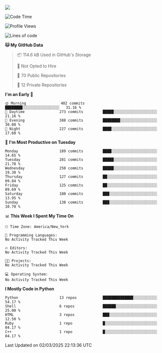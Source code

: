 
![](https://hit.yhype.me/github/profile?user_id=44564111)
<!--START_SECTION:waka-->
![Code Time](http://img.shields.io/badge/Code%20Time-24%20hrs%2049%20mins-blue)

![Profile Views](http://img.shields.io/badge/Profile%20Views-6-blue)

![Lines of code](https://img.shields.io/badge/From%20Hello%20World%20I%27ve%20Written-5.2%20million%20lines%20of%20code-blue)

**🐱 My GitHub Data** 

> 📦 114.6 kB Used in GitHub's Storage 
 > 
> 🚫 Not Opted to Hire
 > 
> 📜 70 Public Repositories 
 > 
> 🔑 12 Private Repositories 
 > 
**I'm an Early 🐤** 

```text
🌞 Morning                402 commits         ████████░░░░░░░░░░░░░░░░░   31.16 % 
🌆 Daytime                273 commits         █████░░░░░░░░░░░░░░░░░░░░   21.16 % 
🌃 Evening                388 commits         ████████░░░░░░░░░░░░░░░░░   30.08 % 
🌙 Night                  227 commits         ████░░░░░░░░░░░░░░░░░░░░░   17.60 % 
```
📅 **I'm Most Productive on Tuesday** 

```text
Monday                   189 commits         ████░░░░░░░░░░░░░░░░░░░░░   14.65 % 
Tuesday                  281 commits         █████░░░░░░░░░░░░░░░░░░░░   21.78 % 
Wednesday                250 commits         █████░░░░░░░░░░░░░░░░░░░░   19.38 % 
Thursday                 127 commits         ██░░░░░░░░░░░░░░░░░░░░░░░   09.84 % 
Friday                   125 commits         ██░░░░░░░░░░░░░░░░░░░░░░░   09.69 % 
Saturday                 180 commits         ███░░░░░░░░░░░░░░░░░░░░░░   13.95 % 
Sunday                   138 commits         ███░░░░░░░░░░░░░░░░░░░░░░   10.70 % 
```


📊 **This Week I Spent My Time On** 

```text
🕑︎ Time Zone: America/New_York

💬 Programming Languages: 
No Activity Tracked This Week

🔥 Editors: 
No Activity Tracked This Week

🐱‍💻 Projects: 
No Activity Tracked This Week

💻 Operating System: 
No Activity Tracked This Week
```

**I Mostly Code in Python** 

```text
Python                   13 repos            ██████████████░░░░░░░░░░░   54.17 % 
Shell                    6 repos             ██████░░░░░░░░░░░░░░░░░░░   25.00 % 
HTML                     3 repos             ███░░░░░░░░░░░░░░░░░░░░░░   12.50 % 
Ruby                     1 repo              █░░░░░░░░░░░░░░░░░░░░░░░░   04.17 % 
C++                      1 repo              █░░░░░░░░░░░░░░░░░░░░░░░░   04.17 % 
```




 Last Updated on 02/03/2025 22:13:36 UTC
<!--END_SECTION:waka-->
